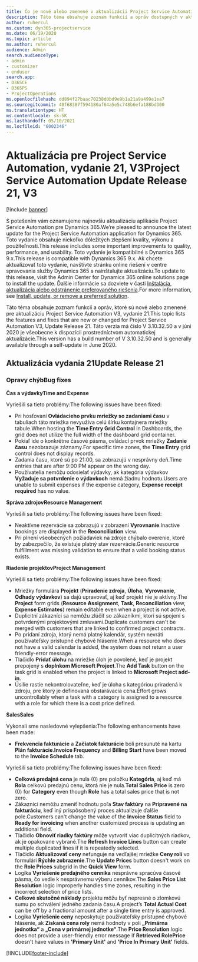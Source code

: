 ```yaml
---
title: Čo je nové alebo zmenené v aktualizácii Project Service Automation, vydanie 21, V3
description: Táto téma obsahuje zoznam funkcií a opráv dostupných v aktualizácii Project Service Automation, vydanie 21, V3
author: ruhercul
ms.custom: dyn365-projectservice
ms.date: 06/19/2020
ms.topic: article
ms.author: ruhercul
audience: Admin
search.audienceType:
- admin
- customizer
- enduser
search.app:
- D365CE
- D365PS
- ProjectOperations
ms.openlocfilehash: dd894f27baac70238d0bd9e9b1a21a9a499e1ea7
ms.sourcegitcommit: 40f68387f594180af64a5e5c748b6efa188bd300
ms.translationtype: HT
ms.contentlocale: sk-SK
ms.lasthandoff: 05/10/2021
ms.locfileid: "6002346"
---
```

# <a name="project-service-automation-update-release-21-v3"></a><span data-ttu-id="33737-103">Aktualizácia pre Project Service Automation, vydanie 21, V3</span><span class="sxs-lookup"><span data-stu-id="33737-103">Project Service Automation Update Release 21, V3</span></span>

[!include [banner](../includes/psa-now-project-operations.md)]

<span data-ttu-id="33737-104">S potešením vám oznamujeme najnovšiu aktualizáciu aplikácie Project Service Automation pre Dynamics 365.</span><span class="sxs-lookup"><span data-stu-id="33737-104">We’re pleased to announce the latest update for the Project Service Automation application for Dynamics 365.</span></span> <span data-ttu-id="33737-105">Toto vydanie obsahuje niekoľko dôležitých zlepšení kvality, výkonu a použiteľnosti.</span><span class="sxs-lookup"><span data-stu-id="33737-105">This release includes some important improvements to quality, performance, and usability.</span></span> <span data-ttu-id="33737-106">Toto vydanie je kompatibilné s Dynamics 365 9.x.</span><span class="sxs-lookup"><span data-stu-id="33737-106">This release is compatible with Dynamics 365 9.x.</span></span> <span data-ttu-id="33737-107">Ak chcete aktualizovať toto vydanie, navštívte stránku online riešení v centre spravovania služby Dynamics 365 a nainštalujte aktualizáciu.</span><span class="sxs-lookup"><span data-stu-id="33737-107">To update to this release, visit the Admin Center for Dynamics 365 online solutions page to install the update.</span></span> <span data-ttu-id="33737-108">Ďalšie informácie sa dozviete v časti [Inštalácia, aktualizácia alebo odstránenie preferovaného riešenia](/power-platform/admin/install-remove-preferred-solution).</span><span class="sxs-lookup"><span data-stu-id="33737-108">For more information, see [Install, update, or remove a preferred solution](/power-platform/admin/install-remove-preferred-solution).</span></span>

<span data-ttu-id="33737-109">Táto téma obsahuje zoznam funkcií a opráv, ktoré sú nové alebo zmenené pre aktualizáciu Project Service Automation V3, vydanie 21.</span><span class="sxs-lookup"><span data-stu-id="33737-109">This topic lists the features and fixes that are new or changed for Project Service Automation V3, Update Release 21.</span></span> <span data-ttu-id="33737-110">Táto verzia má číslo V 3.10.32.50 a v júni 2020 je všeobecne k dispozícii prostredníctvom automatickej aktualizácie.</span><span class="sxs-lookup"><span data-stu-id="33737-110">This version has a build number of V 3.10.32.50 and is generally available through a self-update in June 2020.</span></span>

## <a name="update-release-21"></a><span data-ttu-id="33737-111">Aktualizácia vydania 21</span><span class="sxs-lookup"><span data-stu-id="33737-111">Update Release 21</span></span>

### <a name="bug-fixes"></a><span data-ttu-id="33737-112">Opravy chýb</span><span class="sxs-lookup"><span data-stu-id="33737-112">Bug fixes</span></span>

<span data-ttu-id="33737-113">**Čas a výdavky**</span><span class="sxs-lookup"><span data-stu-id="33737-113">**Time and Expense**</span></span>

<span data-ttu-id="33737-114">Vyriešili sa tieto problémy:</span><span class="sxs-lookup"><span data-stu-id="33737-114">The following issues have been fixed:</span></span>

- <span data-ttu-id="33737-115">Pri hosťovaní **Ovládacieho prvku mriežky so zadaniami času** v tabuliach táto mriežka nevyužíva celú šírku kontajnera mriežky tabule.</span><span class="sxs-lookup"><span data-stu-id="33737-115">When hosting the **Time Entry Grid Control** in Dashboards, the grid does not utilize the full width of the dashboard grid container.</span></span>
- <span data-ttu-id="33737-116">Pokiaľ ide o konkrétne časové pásma, ovládací prvok mriežky **Zadanie času** nezobrazuje záznamy.</span><span class="sxs-lookup"><span data-stu-id="33737-116">For specific time zones, the **Time Entry** grid control does not display records.</span></span>
- <span data-ttu-id="33737-117">Zadania času, ktoré sú po 21:00, sa zobrazujú v nesprávny deň.</span><span class="sxs-lookup"><span data-stu-id="33737-117">Time entries that are after 9:00 PM appear on the wrong day.</span></span>
- <span data-ttu-id="33737-118">Používatelia nemôžu odosielať výdavky, ak kategória výdavkov **Vyžaduje sa potvrdenie o výdavkoch** nemá žiadnu hodnotu.</span><span class="sxs-lookup"><span data-stu-id="33737-118">Users are unable to submit expenses if the expense category, **Expense receipt required** has no value.</span></span>

<span data-ttu-id="33737-119">**Správa zdrojov**</span><span class="sxs-lookup"><span data-stu-id="33737-119">**Resource Management**</span></span>

<span data-ttu-id="33737-120">Vyriešili sa tieto problémy:</span><span class="sxs-lookup"><span data-stu-id="33737-120">The following issues have been fixed:</span></span>

- <span data-ttu-id="33737-121">Neaktívne rezervácie sa zobrazujú v zobrazení **Vyrovnanie**.</span><span class="sxs-lookup"><span data-stu-id="33737-121">Inactive bookings are displayed in the **Reconciliation** view.</span></span>
- <span data-ttu-id="33737-122">Pri plnení všeobecných požiadaviek na zdroje chýbalo overenie, ktoré by zabezpečilo, že existuje platný stav rezervácie.</span><span class="sxs-lookup"><span data-stu-id="33737-122">Generic resource fulfillment was missing validation to ensure that a valid booking status exists.</span></span>

<span data-ttu-id="33737-123">**Riadenie projektov**</span><span class="sxs-lookup"><span data-stu-id="33737-123">**Project Management**</span></span>

<span data-ttu-id="33737-124">Vyriešili sa tieto problémy:</span><span class="sxs-lookup"><span data-stu-id="33737-124">The following issues have been fixed:</span></span>

- <span data-ttu-id="33737-125">Mriežky formulára **Projekt** (**Priradenie zdroja**, **Úloha**, **Vyrovnanie**, **Odhady výdavkov**) sa dajú upravovať, aj keď projekt nie je aktívny.</span><span class="sxs-lookup"><span data-stu-id="33737-125">The **Project** form grids (**Resource Assignment**, **Task**, **Reconciliation** view, **Expense Estimates**) remain editable even when a project is not active.</span></span>
- <span data-ttu-id="33737-126">Duplicitní zákazníci sa nemôžu zlúčiť so zákazníkmi, ktorí sú spojení s potvrdenými projektovými zmluvami.</span><span class="sxs-lookup"><span data-stu-id="33737-126">Duplicate customers can't be merged with customers that are linked to confirmed project contracts.</span></span>
- <span data-ttu-id="33737-127">Po pridaní zdroja, ktorý nemá platný kalendár, systém nevráti používateľsky prístupné chybové hlásenie.</span><span class="sxs-lookup"><span data-stu-id="33737-127">When a resource who does not have a valid calendar is added, the system does not return a user friendly-error message.</span></span>
- <span data-ttu-id="33737-128">Tlačidlo **Pridať úlohu** na mriežke úloh je povolené, keď je projekt prepojený s **doplnkom Microsoft Project**.</span><span class="sxs-lookup"><span data-stu-id="33737-128">The **Add Task** button on the task grid is enabled when the project is linked to **Microsoft Project add-in**.</span></span>
- <span data-ttu-id="33737-129">Úsilie rastie nekontrolovateľne, keď je úloha s kategóriou priradená k zdroju, pre ktorý je definovaná obstarávacia cena.</span><span class="sxs-lookup"><span data-stu-id="33737-129">Effort grows uncontrollably when a task with a category is assigned to a resource with a role for which there is a cost price defined.</span></span>

<span data-ttu-id="33737-130">**Sales**</span><span class="sxs-lookup"><span data-stu-id="33737-130">**Sales**</span></span>

<span data-ttu-id="33737-131">Vykonali sme nasledovné vylepšenia:</span><span class="sxs-lookup"><span data-stu-id="33737-131">The following enhancements have been made:</span></span>

- <span data-ttu-id="33737-132">**Frekvencia fakturácie** a **Začiatok fakturácie** boli presunuté na kartu **Plán fakturácie**.</span><span class="sxs-lookup"><span data-stu-id="33737-132">**Invoice Frequency** and **Billing Start** have been moved to the **Invoice Schedule** tab.</span></span>

<span data-ttu-id="33737-133">Vyriešili sa tieto problémy:</span><span class="sxs-lookup"><span data-stu-id="33737-133">The following issues have been fixed:</span></span>

- <span data-ttu-id="33737-134">**Celková predajná cena** je nula (0) pre položku **Kategória**, aj keď má **Rola** celkovú predajnú cenu, ktorá nie je nula.</span><span class="sxs-lookup"><span data-stu-id="33737-134">**Total Sales Price** is zero (0) for **Category** even though **Role** has a total sales price that is not zero.</span></span>
- <span data-ttu-id="33737-135">Zákazníci nemôžu zmeniť hodnotu poľa **Stav faktúry** na **Pripravené na fakturáciu**, keď iný prispôsobený proces aktualizuje ďalšie pole.</span><span class="sxs-lookup"><span data-stu-id="33737-135">Customers can't change the value of the **Invoice Status** field to **Ready for invoicing** when another customized process is updating an additional field.</span></span>
- <span data-ttu-id="33737-136">Tlačidlo **Obnoviť riadky faktúry** môže vytvoriť viac duplicitných riadkov, ak je opakovane vybrané.</span><span class="sxs-lookup"><span data-stu-id="33737-136">The **Refresh Invoice Lines** button can create multiple duplicated lines if it is repeatedly selected.</span></span>
- <span data-ttu-id="33737-137">Tlačidlo **Aktualizovať ceny** nefunguje na vedľajšej mriežke **Ceny rolí** vo formulári **Rýchle zobrazenie**.</span><span class="sxs-lookup"><span data-stu-id="33737-137">The **Update Prices** button doesn't work on the **Role Prices** subgrid in the **Quick View** form.</span></span>
- <span data-ttu-id="33737-138">Logika **Vyriešenie predajného cenníka** nesprávne spracúva časové pásma, čo vedie k nesprávnemu výberu cenníkov.</span><span class="sxs-lookup"><span data-stu-id="33737-138">The **Sales Price List Resolution** logic improperly handles time zones, resulting in the incorrect selection of price lists.</span></span>
- <span data-ttu-id="33737-139">**Celkové skutočné náklady** projektu môžu byť nepresné o zlomkovú sumu po schválení jedného zadania času.</span><span class="sxs-lookup"><span data-stu-id="33737-139">A project’s **Total Actual Cost** can be off by a fractional amount after a single time entry is approved.</span></span>
- <span data-ttu-id="33737-140">Logika **Vyriešenie ceny** neposkytuje používateľsky prístupné chybové hlásenie, ak **Získaná cena roly** nemá hodnoty v poli **„Primárna jednotka“** a **„Cena v primárnej jednotke“**.</span><span class="sxs-lookup"><span data-stu-id="33737-140">The **Price Resolution** logic does not provide a user-friendly error message if **Retrieved RolePrice** doesn't have values in **'Primary Unit'** and **'Price In Primary Unit'** fields.</span></span>


[!INCLUDE[footer-include](../includes/footer-banner.md)]